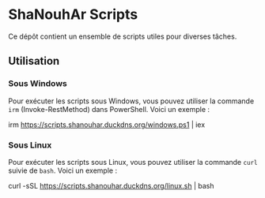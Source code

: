 # ShaNouhAr Scripts

Ce dépôt contient un ensemble de scripts utiles pour diverses tâches.

## Utilisation

### Sous Windows

Pour exécuter les scripts sous Windows, vous pouvez utiliser la commande `irm` (Invoke-RestMethod) dans PowerShell. Voici un exemple :


irm https://scripts.shanouhar.duckdns.org/windows.ps1 | iex


### Sous Linux

Pour exécuter les scripts sous Linux, vous pouvez utiliser la commande `curl` suivie de `bash`. Voici un exemple :


curl -sSL https://scripts.shanouhar.duckdns.org/linux.sh | bash


